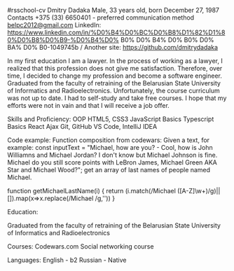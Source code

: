 #rsschool-cv
Dmitry Dadaka
Male, 33 years old, born December 27, 1987
Contacts
+375 (33) 6650401 - preferred communication method
belpc2012@gmail.com
LinkedIn: https://www.linkedin.com/in/%D0%B4%D0%BC%D0%B8%D1%82%D1%80%D0%B8%D0%B9-%D0%B4%D0% B0% D0% B4% D0% B0% D0% BA% D0% B0-1049745b /
Another site: https://github.com/dmitrydadaka

In my first education I am a lawyer. In the process of working as a lawyer, I realized that this profession does not give me satisfaction. Therefore, over time, I decided to change my profession and become a software engineer. Graduated from the faculty of retraining of the Belarusian State University of Informatics and Radioelectronics. Unfortunately, the course curriculum was not up to date. I had to self-study and take free courses. I hope that my efforts were not in vain and that I will receive a job offer.

Skills and Proficiency:
OOP
HTML5, CSS3
JavaScript Basics
Typescript Basics
React
Ajax
Git, GitHub
VS Code, IntelliJ IDEA

Code example:
Function composition from codewars:
Given a text, for example:
const inputText = "Michael, how are you? - Cool, how is John Williamns and Michael Jordan? I don't know but Michael Johnson is fine. Michael do you still score points with LeBron James, Michael Green AKA Star and Michael Wood?";
get an array of last names of people named Michael.

function getMichaelLastName(i) {
return (i.match(/Michael ([A-Z]\w+)/g)||[]).map(x=>x.replace(/Michael /g,''))
}

Education:

Graduated from the faculty of retraining of the Belarusian State University of Informatics and Radioelectronics

Courses:
Codewars.com
Social networking course

Languages:
English - b2
Russian - Native